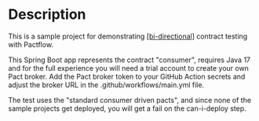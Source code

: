 # Description

This is a sample project for demonstrating [[bi-directional]](https://pactflow.io/bi-directional-contract-testing/) contract testing with Pactflow.

This Spring Boot app represents the contract "consumer", requires Java 17 and for the full experience you will need a trial account to create your own Pact broker.
Add the Pact broker token to your GitHub Action secrets and adjust the broker URL in the .github/workflows/main.yml file.

The test uses the "standard consumer driven pacts", and since none of the sample projects get deployed, you will get a fail on the can-i-deploy step.



